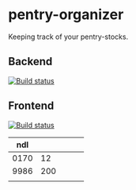 # pentry-organizer
Keeping track of your pentry-stocks.

## Backend
[![Build status](https://dev.azure.com/mirre/pentry-organizer/_apis/build/status/pentry-organizer-backend)](https://dev.azure.com/mirre/pentry-organizer/_build/latest?definitionId=9)

## Frontend
[![Build status](https://dev.azure.com/mirre/pentry-organizer/_apis/build/status/pentry-organizer-fe)](https://dev.azure.com/mirre/pentry-organizer/_build/latest?definitionId=10)

| ndl  	|     	|   	|   	|   	|
|------	|-----	|---	|---	|---	|
| 0170 	| 12  	|   	|   	|   	|
| 9986 	| 200 	|   	|   	|   	|
|      	|     	|   	|   	|   	|


